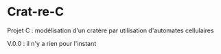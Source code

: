 # Crat-re-C
Projet C : modélisation d'un cratère par utilisation d'automates cellulaires

V.0.0 : il n'y a rien pour l'instant
